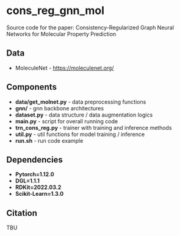 # cons_reg_gnn_mol
Source code for the paper: Consistency-Regularized Graph Neural Networks for Molecular Property Prediction

## Data 
- MoleculeNet - https://moleculenet.org/

## Components
- **data/get_molnet.py** - data preprocessing functions
- **gnn/** - gnn backbone architectures
- **dataset.py** - data structure / data augmentation logics
- **main.py** - script for overall running code
- **trn_cons_reg.py** - trainer with training and inference methods
- **util.py** - util functions for model training / inference
- **run.sh** - run code example

## Dependencies
- **Pytorch=1.12.0**
- **DGL=1.1.1**
- **RDKit=2022.03.2**
- **Scikit-Learn=1.3.0**

## Citation
TBU

